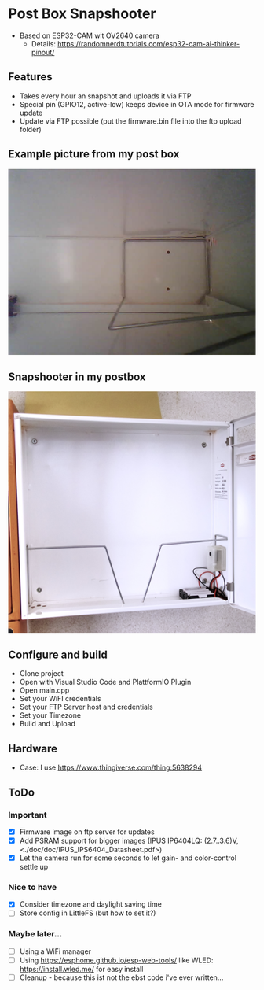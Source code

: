# Post Box Snapshooter

- Based on ESP32-CAM wit OV2640 camera
  - Details: <https://randomnerdtutorials.com/esp32-cam-ai-thinker-pinout/>

## Features

- Takes every hour an snapshot and uploads it via FTP
- Special pin (GPIO12, active-low) keeps device in OTA mode for firmware update
- Update via FTP possible (put the firmware.bin file into the ftp upload folder)

## Example picture from my post box

![Picture from potbox](./doc/2024_08_24-15_08_54.jpg)

## Snapshooter in my postbox

![Snapshooter](./doc/mypostbox.jpg)

## Configure and build

- Clone project
- Open with Visual Studio Code and PlattformIO Plugin
- Open main.cpp
- Set your WiFI credentials
- Set your FTP Server host and credentials
- Set your Timezone
- Build and Upload

## Hardware

- Case: I use <https://www.thingiverse.com/thing:5638294>

## ToDo

### Important

- [X] Firmware image on ftp server for updates
- [X] Add PSRAM support for bigger images (IPUS IP6404LQ: (2.7..3.6)V, <./doc/doc/IPUS_IPS6404_Datasheet.pdf>)
- [X] Let the camera run for some seconds to let gain- and color-control settle up

### Nice to have

- [X] Consider timezone and daylight saving time
- [ ] Store config in LittleFS (but how to set it?)

### Maybe later...

- [ ] Using a WiFi manager
- [ ] Using  <https://esphome.github.io/esp-web-tools/> like WLED: <https://install.wled.me/> for easy install
- [ ] Cleanup - because this ist not the ebst code  i've ever written...
